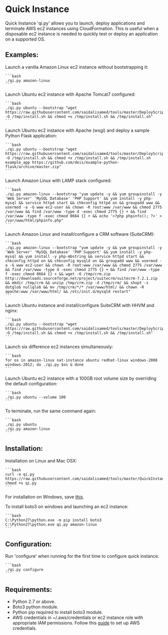 Quick Instance
==============
Quick Instance 'qi.py' allows you to launch, deploy applications and terminate AWS ec2 instances using CloudFormation. 
This is useful when a disposable ec2 instance is needed to quickly test or deploy an application on a supported OS.

Examples:
--------
Launch a vanilla Amazon Linux ec2 instance without bootstrapping it:

    ```bash
    ./qi.py amazon-linux
    ```

Launch Ubuntu ec2 instance with Apache Tomcat7 configured:

    ```bash
    ./qi.py ubuntu --bootstrap "wget https://raw.githubusercontent.com/saidalisamed/tools/master/DeployScripts/tomcat7_java8_ubuntu14.04_install.sh -O /tmp/install.sh && chmod +x /tmp/install.sh && /tmp/install.sh"
    ```

Launch Ubuntu ec2 instance with Apache (wsgi) and deploy a sample Python Flask application:

    ```bash
    ./qi.py ubuntu --bootstrap "wget https://raw.githubusercontent.com/saidalisamed/tools/master/DeployScripts/flask_deploy.sh -O /tmp/install.sh && chmod +x /tmp/install.sh && /tmp/install.sh example_app https://github.com/deis/example-python-flask/archive/master.zip"
    ```

Launch Amazon Linux with LAMP stack configured:

    ```bash
    ./qi.py amazon-linux --bootstrap "yum update -y && yum groupinstall -y 'Web Server' 'MySQL Database' 'PHP Support' && yum install -y php-mysql && service httpd start && chkconfig httpd on && groupadd www && usermod -a -G www ec2-user && chown -R root:www /var/www && chmod 2775 /var/www && find /var/www -type d -exec chmod 2775 {} + && find /var/www -type f -exec chmod 0664 {} + && echo '<?php phpinfo(); ?>' > /var/www/html/phpinfo.php"
    ```

Launch Amazon Linux and install/configure a CRM software (SuiteCRM):

    ```bash
    ./qi.py amazon-linux --bootstrap "yum update -y && yum groupinstall -y 'Web Server' 'MySQL Database' 'PHP Support' && yum install -y php-mysql && yum install -y php-mbstring && service httpd start && chkconfig httpd on && chkconfig mysqld on && groupadd www && usermod -a -G www ec2-user && chown -R root:www /var/www && chmod 2775 /var/www && find /var/www -type d -exec chmod 2775 {} + && find /var/www -type f -exec chmod 0664 {} + && wget -O /tmp/crm.zip  http://downloads.sourceforge.net/project/suitecrm/suitecrm-7.2.1.zip && mkdir /tmp/crm && unzip /tmp/crm.zip -d /tmp/crm/ && shopt -s dotglob nullglob && mv /tmp/crm/*/* /var/www/html/ && chown -R apache:www /var/www/html/ && /etc/init.d/mysqld restart"
    ```

Launch Ubuntu instance and install/configure SuiteCRM with HHVM and nginx:

    ```bash
    ./qi.py ubuntu --bootstrap "wget https://raw.githubusercontent.com/saidalisamed/tools/master/DeployScripts/nginx_hhvm_suitecrm_ubuntu14.04_install.sh -O /tmp/install.sh && chmod +x /tmp/install.sh && /tmp/install.sh"
    ```

Launch six difference ec2 instances simultaneously:

    ```bash
    for os in amazon-linux nat-instance ubuntu redhat-linux windows-2008 windows-2012; do ./qi.py $os & done
    ```

Launch Ubuntu ec2 instance with a 100GB root volume size by overriding the default configuration:

    ```bash
    ./qi.py ubuntu --volume 100
    ```

To terminate, run the same command again:

    ```bash
    ./qi.py ubuntu
    ./qi.py amazon-linux
    ```

Installation:
------------
Installation on Linux and Mac OSX:

    ```bash
    curl -o qi.py https://raw.githubusercontent.com/saidalisamed/tools/master/QuickInstanceEC2/qi.py
    chmod +x qi.py
    ```

For installation on Windows, save [this](https://raw.githubusercontent.com/saidalisamed/tools/master/QuickInstanceEC2/qi.py).

To install boto3 on windows and launching an ec2 instance:

    ```bash
    C:\Python27\python.exe -m pip install boto3
    C:\Python27\python.exe qi.py amazon-linux
    ```

Configuration:
-------------
Run 'configure' when running for the first time to configure quick instance.

    ```bash
    ./qi.py configure
    ```

Requirements:
------------
- Python 2.7 or above.
- Boto3 python module.
- Python pip required to install boto3 module.
- AWS credentials in ~/.aws/credentials or ec2 instance role with appropriate IAM permissions. Follow this [guide](http://blogs.aws.amazon.com/security/post/Tx3D6U6WSFGOK2H/A-New-and-Standardized-Way-to-Manage-Credentials-in-the-AWS-SDKs) to set up AWS credentials.
